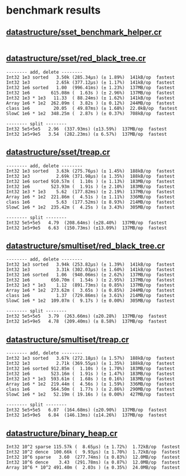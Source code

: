 # benchmark results

## [datastructure/sset_benchmark_helper.cr](https://github.com/yuruhi/crystal_lib/blob/master/benchmarks/datastructure/sset_benchmark_helper.cr)

```

```

## [datastructure/sset/red_black_tree.cr](https://github.com/yuruhi/crystal_lib/blob/master/benchmarks/datastructure/sset/red_black_tree.cr)

```
-------- add, delete --------
Int32 1e3 sorted   3.50k (285.34µs) (± 1.89%)  141kB/op  fastest
Int32 1e3          2.65k (377.12µs) (± 1.17%)  141kB/op  fastest
Int32 1e6 sorted   1.00  (996.41ms) (± 1.23%)  137MB/op  fastest
Int32 1e6        615.08m (  1.63s ) (± 2.96%)  137MB/op  fastest
Int32 1e3 * 1e3   11.33  ( 88.24ms) (± 1.62%)  141kB/op  fastest
Array 1e6 * 1e2  262.09m (  3.82s ) (± 0.12%)  244MB/op  fastest
class 1e6         20.05  ( 49.87ms) (± 1.68%)  22.0kB/op  fastest
SlowC 1e6 * 1e2  348.25m (  2.87s ) (± 0.37%)  708kB/op  fastest

-------- split --------
Int32 5e5+5e5   2.96  (337.93ms) (±13.59%)  137MB/op  fastest
Int32 1e5+9e5   3.54  (282.23ms) (± 6.57%)  137MB/op  fastest
```

## [datastructure/sset/treap.cr](https://github.com/yuruhi/crystal_lib/blob/master/benchmarks/datastructure/sset/treap.cr)

```
-------- add, delete --------
Int32 1e3 sorted   3.63k (275.76µs) (± 1.45%)  188kB/op  fastest
Int32 1e3          2.69k (371.98µs) (± 1.35%)  188kB/op  fastest
Int32 1e6 sorted 910.57m (  1.10s ) (± 1.13%)  183MB/op  fastest
Int32 1e6        523.93m (  1.91s ) (± 2.10%)  183MB/op  fastest
Int32 1e3 * 1e3    5.62  (177.82ms) (± 2.19%)  137MB/op  fastest
Array 1e6 * 1e2  221.86m (  4.51s ) (± 1.11%)  336MB/op  fastest
class 1e6          5.63  (177.52ms) (± 8.93%)  214MB/op  fastest
SlowC 1e6 * 1e2  235.42m (  4.25s ) (± 3.43%)  305MB/op  fastest

-------- split --------
Int32 5e5+5e5   4.79  (208.64ms) (±28.40%)  137MB/op  fastest
Int32 1e5+9e5   6.63  (150.73ms) (±13.09%)  137MB/op  fastest
```

## [datastructure/smultiset/red_black_tree.cr](https://github.com/yuruhi/crystal_lib/blob/master/benchmarks/datastructure/smultiset/red_black_tree.cr)

```
-------- add, delete --------
Int32 1e3 sorted   3.94k (253.82µs) (± 1.39%)  141kB/op  fastest
Int32 1e3          3.31k (302.03µs) (± 1.60%)  141kB/op  fastest
Int32 1e6 sorted   1.06  (940.06ms) (± 2.62%)  137MB/op  fastest
Int32 1e6        650.70m (  1.54s ) (± 2.95%)  137MB/op  fastest
Int32 1e3 * 1e3    1.12  (891.73ms) (± 0.85%)  137MB/op  fastest
Array 1e6 * 1e2  273.62m (  3.65s ) (± 0.85%)  244MB/op  fastest
class 1e6          1.37  (729.86ms) (± 3.61%)  214MB/op  fastest
SlowC 1e6 * 1e2  109.07m (  9.17s ) (± 0.00%)  305MB/op  fastest

-------- split --------
Int32 5e5+5e5   3.79  (263.66ms) (±20.28%)  137MB/op  fastest
Int32 1e5+9e5   4.78  (209.40ms) (± 8.58%)  137MB/op  fastest
```

## [datastructure/smultiset/treap.cr](https://github.com/yuruhi/crystal_lib/blob/master/benchmarks/datastructure/smultiset/treap.cr)

```
-------- add, delete --------
Int32 1e3 sorted   3.67k (272.18µs) (± 1.57%)  188kB/op  fastest
Int32 1e3          2.71k (369.55µs) (± 1.35%)  188kB/op  fastest
Int32 1e6 sorted 912.85m (  1.10s ) (± 1.70%)  183MB/op  fastest
Int32 1e6        523.16m (  1.91s ) (± 1.47%)  183MB/op  fastest
Int32 1e3 * 1e3  593.61m (  1.68s ) (± 0.16%)  183MB/op  fastest
Array 1e6 * 1e2  219.44m (  4.56s ) (± 1.59%)  336MB/op  fastest
class 1e6        564.50m (  1.77s ) (± 2.86%)  290MB/op  fastest
SlowC 1e6 * 1e2   52.19m ( 19.16s ) (± 0.00%)  427MB/op  fastest

-------- split --------
Int32 5e5+5e5   6.07  (164.68ms) (±20.90%)  137MB/op  fastest
Int32 1e5+9e5   6.84  (146.13ms) (±14.26%)  137MB/op  fastest
```

## [datastructure/binary_heap.cr](https://github.com/yuruhi/crystal_lib/blob/master/benchmarks/datastructure/binary_heap.cr)

```
Int32 10^2 sparse 115.57k (  8.65µs) (± 1.72%)  1.72kB/op  fastest
Int32 10^2 dence  100.66k (  9.93µs) (± 1.70%)  1.72kB/op  fastest
Int32 10^6 sparse   3.60  (277.74ms) (± 0.83%)  12.0MB/op  fastest
Int32 10^6 dence    3.43  (291.78ms) (± 0.87%)  12.0MB/op  fastest
Array 10^6 * 10^2 491.40m (  2.03s ) (± 0.35%)  24.0MB/op  fastest
```

